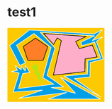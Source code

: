test1
=====
<a href="https://github.com/sandboxx/test1/raw/master/doc/img1.gif" target="popup" onclick="window.open('https://github.com/sandboxx/test1/raw/master/doc/img1.gif')"><img src="https://github.com/sandboxx/test1/raw/master/doc/img1-thumbnail.gif"></a>

